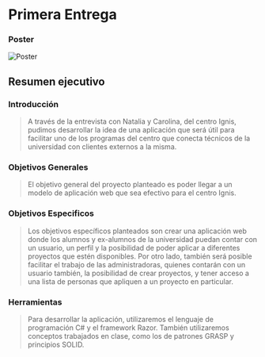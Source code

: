 # Primera Entrega

### Poster
![Poster]((https://github.com/ucudal/pii_2019_equipo4/blob/master/Posters/Poster.jpeg))

## Resumen ejecutivo

### **Introducción**

>A través de la entrevista con Natalia y Carolina, del centro Ignis, pudimos desarrollar la idea de una aplicación que será útil para facilitar uno de los programas del centro que conecta técnicos de la universidad con clientes externos a la misma.

### **Objetivos Generales**

>El objetivo general del proyecto planteado es poder llegar a un modelo de aplicación web que sea efectivo para el centro Ignis.

### **Objetivos Especificos**

>Los objetivos específicos planteados son crear una aplicación web donde los alumnos y ex-alumnos de la universidad puedan contar con un usuario, un perfil y la posibilidad de poder aplicar a diferentes proyectos que estén disponibles. Por otro lado, también será posible facilitar el trabajo de las administradoras, quienes contarán con un usuario también, la posibilidad de crear proyectos, y tener acceso a una lista de personas que apliquen a un proyecto en particular.

### **Herramientas**

>Para desarrollar la aplicación, utilizaremos el lenguaje de programación C# y el framework Razor. También utilizaremos conceptos trabajados en clase, como los de patrones GRASP y principios SOLID.
